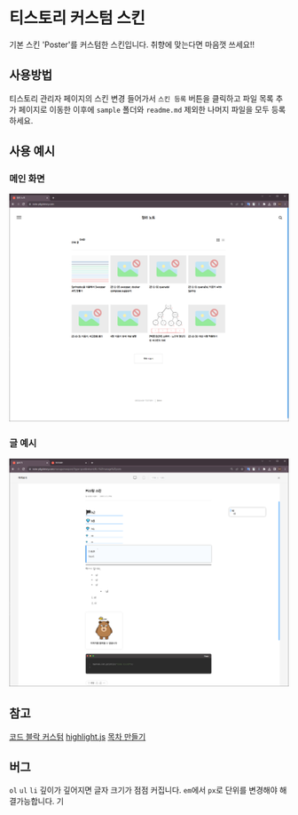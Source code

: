 # 티스토리 커스텀 스킨
기본 스킨 'Poster'를 커스텀한 스킨입니다.
취향에 맞는다면 마음껏 쓰세요!!

## 사용방법
티스토리 관리자 페이지의 스킨 변경 들어가서 `스킨 등록` 버튼을 클릭하고 파일 목록 추가 페이지로 이동한 이후에 `sample` 폴더와 `readme.md` 제외한 나머지 파일을 모두 등록하세요.

## 사용 예시
### 메인 화면
![main](./sample/main.PNG)

### 글 예시
![post](./sample/sample.PNG)

## 참고
[코드 블락 커스텀](https://guiyomi.tistory.com/132)
[highlight.js](https://highlightjs.org/)
[목차 만들기](https://jstar0525.tistory.com/256)

## 버그
`ol` `ul` `li` 깊이가 깊어지면 글자 크기가 점점 커집니다. `em`에서 `px`로 단위를 변경해야 해결가능합니다.
기